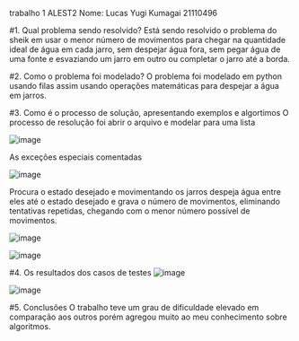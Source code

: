 trabalho 1 ALEST2
Nome: Lucas Yugi Kumagai 21110496

#1. Qual problema sendo resolvido?
    Está sendo resolvido o problema do sheik em usar o menor número de movimentos para chegar
    na quantidade ideal de água em cada jarro, sem despejar água fora, sem pegar água de uma fonte 
    e esvaziando um jarro em outro ou completar o jarro até a borda. 

#2. Como o problema foi modelado?
    O problema foi modelado em python usando filas assim usando operações matemáticas para despejar a água em jarros.

#3. Como é o processo de solução, apresentando exemplos e algortimos
    O processo de resolução foi 
    abrir o arquivo e modelar para uma lista 
    
   ![image](https://user-images.githubusercontent.com/80711078/191148791-ea1af342-1c8b-4bc3-901b-f3c9d64f359d.png)
   
   As exceções especiais comentadas 
   
   ![image](https://user-images.githubusercontent.com/80711078/191150625-991f3830-111a-4947-b435-e408974d6a6a.png)
   
   Procura o estado desejado e movimentando os jarros despeja água entre eles até o estado desejado e grava o 
   número de movimentos, eliminando tentativas repetidas, chegando com o menor número possível de movimentos.
   
   ![image](https://user-images.githubusercontent.com/80711078/191153243-5f398b49-01ef-44ef-b013-89129b756570.png)
   
   ![image](https://user-images.githubusercontent.com/80711078/191154352-c5d39ca3-d4ec-4bd1-974d-60c8b7a20b06.png)
   
    
#4. Os resultados dos casos de testes 
   ![image](https://user-images.githubusercontent.com/80711078/191154787-c699bef5-4d5d-4abe-9f4a-4d298956a474.png)
    
   ![image](https://user-images.githubusercontent.com/80711078/191154858-14c2dbc4-cd02-4fe9-8865-260fdcd6d201.png)

#5. Conclusões
    O trabalho teve um grau de dificuldade elevado em comparação aos outros porém agregou muito ao meu conhecimento 
    sobre algoritmos.
